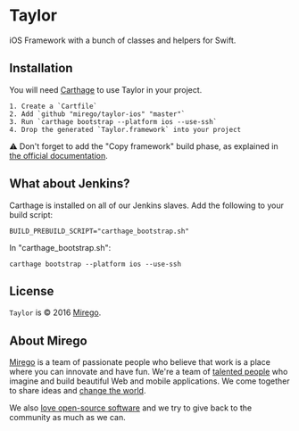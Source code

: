 # Taylor

iOS Framework with a bunch of classes and helpers for Swift. 

## Installation

You will need [Carthage](github.com/carthage/carthage) to use Taylor in your project.

	1. Create a `Cartfile`
	2. Add `github "mirego/taylor-ios" "master"`
	3. Run `carthage bootstrap --platform ios --use-ssh`
	4. Drop the generated `Taylor.framework` into your project

:warning: Don't forget to add the "Copy framework" build phase, as explained in [the official documentation](https://github.com/carthage/carthage#if-youre-building-for-ios-tvos-or-watchos).

## What about Jenkins?

Carthage is installed on all of our Jenkins slaves. Add the following to your build script:
	
```shell
BUILD_PREBUILD_SCRIPT="carthage_bootstrap.sh"
```

In "carthage_bootstrap.sh":
	
```shell
carthage bootstrap --platform ios --use-ssh
```

## License

`Taylor` is © 2016 [Mirego](http://www.mirego.com).

## About Mirego

[Mirego](http://mirego.com) is a team of passionate people who believe that work is a place where you can innovate and have fun. We're a team of [talented people](http://life.mirego.com) who imagine and build beautiful Web and mobile applications. We come together to share ideas and [change the world](http://mirego.org).

We also [love open-source software](http://open.mirego.com) and we try to give back to the community as much as we can.
